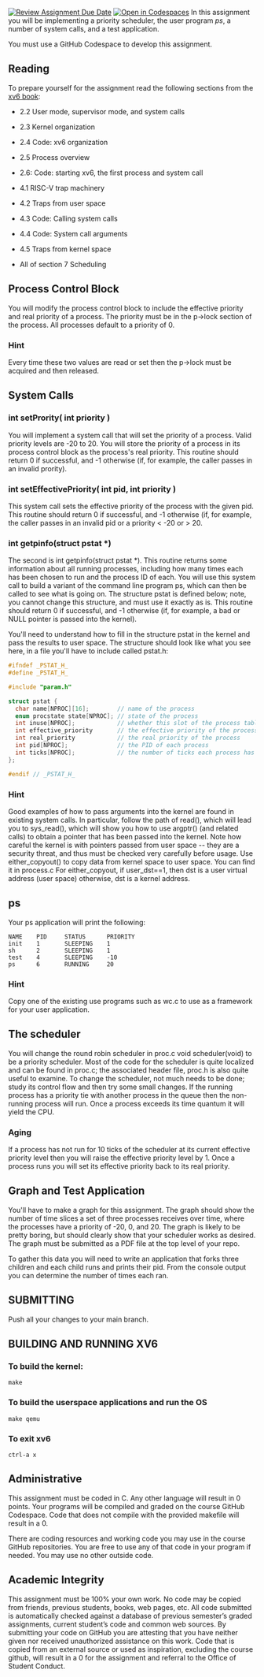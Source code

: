 [![Review Assignment Due Date](https://classroom.github.com/assets/deadline-readme-button-22041afd0340ce965d47ae6ef1cefeee28c7c493a6346c4f15d667ab976d596c.svg)](https://classroom.github.com/a/0q4nEy3y)
[![Open in Codespaces](https://classroom.github.com/assets/launch-codespace-2972f46106e565e64193e422d61a12cf1da4916b45550586e14ef0a7c637dd04.svg)](https://classroom.github.com/open-in-codespaces?assignment_repo_id=16264359)
In this assignment you will be implementing a priority scheduler, the user program _ps_, a number of system calls, and a test application.

You must use a GitHub Codespace to develop this assignment.

## Reading
To prepare yourself for the assignment read the following sections from the [xv6 book](documentation\book-riscv-rev3.pdf):

- 2.2 User mode, supervisor mode, and system calls
- 2.3 Kernel organization
- 2.4 Code: xv6 organization
- 2.5 Process overview
- 2.6: Code: starting xv6, the first process and system call

- 4.1 RISC-V trap machinery
- 4.2 Traps from user space
- 4.3 Code: Calling system calls
- 4.4 Code: System call arguments
- 4.5 Traps from kernel space

- All of section 7 Scheduling

## Process Control Block
You will modify the process control block to include the effective priority and real priority of a process.  The priority must be in the p->lock section of the process.  All processes default to a priority of 0. 

### Hint
Every time these two values are read or set then the p->lock must be acquired and then released.

## System Calls

### int setPrority( int priority )
You will implement a system call that will set the priority of a process.  Valid priority levels are -20 to 20.  You will store the priority of a process in its process control block as the process's real priority.  This routine should return 0 if successful, and -1 otherwise (if, for example, the caller passes in an invalid prority).

### int setEffectivePriority( int pid, int priority )
This system call sets the effective priority of the process with the given pid. This routine should return 0 if successful, and -1 otherwise (if, for example, the caller passes in an invalid pid or a priority < -20 or > 20.

### int getpinfo(struct pstat *)
The second is int getpinfo(struct pstat *). This routine returns some information about all running processes, including how many times each has been chosen to run and the process ID of each. You will use this system call to build a variant of the command line program ps, which can then be called to see what is going on. The structure pstat is defined below; note, you cannot change this structure, and must use it exactly as is. This routine should return 0 if successful, and -1 otherwise (if, for example, a bad or NULL pointer is passed into the kernel).

You'll need to understand how to fill in the structure pstat in the kernel and pass the results to user space. The structure should look like what you see here, in a file you'll have to include called pstat.h:

```c
#ifndef _PSTAT_H_
#define _PSTAT_H_

#include "param.h"

struct pstat {
  char name[NPROC][16];        // name of the process
  enum procstate state[NPROC]; // state of the process   
  int inuse[NPROC];            // whether this slot of the process table is in use (1 or 0)
  int effective_priority       // the effective priority of the process
  int real_priority            // the real priority of the process
  int pid[NPROC];              // the PID of each process
  int ticks[NPROC];            // the number of ticks each process has accumulated 
};

#endif // _PSTAT_H_

```

### Hint

Good examples of how to pass arguments into the kernel are found in existing system calls. In particular, follow the path of read(), which will lead you to sys_read(), which will show you how to use argptr() (and related calls) to obtain a pointer that has been passed into the kernel. Note how careful the kernel is with pointers passed from user space -- they are a security threat, and thus must be checked very carefully before usage. Use either_copyout() to copy data from kernel space to user space.  You can find it in process.c For either_copyout, if user_dst==1, then dst is a user virtual address (user space) otherwise, dst is a kernel address.

## ps

Your ps application will print the following:

```
NAME    PID     STATUS      PRIORITY    
init    1       SLEEPING    1     
sh      2       SLEEPING    1  
test    4       SLEEPING    -10      
ps      6       RUNNING     20  
```
### Hint

Copy one of the existing use programs such as wc.c to use as a framework for your user application.

## The scheduler

You will change the round robin scheduler in proc.c void scheduler(void) to be a priority scheduler.  Most of the code for the scheduler is quite localized and can be found in proc.c; the associated header file, proc.h is also quite useful to examine. To change the scheduler, not much needs to be done; study its control flow and then try some small changes.  If the running process has a priority tie with another process in the queue then the non-running process will run.  Once a process exceeds its time quantum it will yield the CPU.

### Aging 

If a process has not run for 10 ticks of the scheduler at its current effective priority level then you will raise the effective priority level by 1.  Once a process runs you will set its effective priority back to its real priority.


## Graph and Test Application

You'll have to make a graph for this assignment. The graph should show the number of time slices a set of three processes receives over time, where the processes have a priority of -20, 0, and 20. The graph is likely to be pretty boring, but should clearly show that your scheduler works as desired.  The graph must be submitted as a PDF file at the top level of your repo.

To gather this data you will need to write an application that forks three children and each child runs and prints their pid.  From the console output you can determine the number of times each ran.

## SUBMITTING

Push all your changes to your main branch.  

## BUILDING AND RUNNING XV6

### To build the kernel:
```
make
```

### To build the userspace applications and run the OS
```
make qemu
```

### To exit xv6
```
ctrl-a x
```

## Administrative

This assignment must be coded in C. Any other language will result in 0 points. Your programs will be compiled and graded on the course GitHub Codespace. Code that does not compile with the provided makefile will result in a 0.

There are coding resources and working code you may use in the course GitHub repositories.  You are free to use any of that code in your program if needed. You may use no other outside code.

## Academic Integrity
This assignment must be 100% your own work. No code may be copied from friends,  previous students, books, web pages, etc. All code submitted is automatically checked 
against a database of previous semester’s graded assignments, current student’s code and common web sources. By submitting your code on GitHub you are attesting that 
you have neither given nor received unauthorized assistance on this work. Code that is copied from an external source or used as inspiration, excluding the 
course github, will result in a 0 for the assignment and referral to the Office of Student Conduct.

